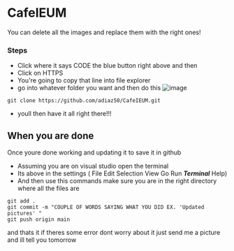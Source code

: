 # CafeIEUM

You can delete all the images and replace them with the right ones! 

### Steps

* Click where it says CODE the blue button right above and then
* Click on HTTPS
* You're going to copy that line into file explorer
* go into whatever folder you want and then do this
![image](https://github.com/adiaz50/CafeIEUM/assets/55637307/2b4a287f-f5c1-49e5-b0db-5ba8b215e78b)
```
git clone https://github.com/adiaz50/CafeIEUM.git
```
* youll then have it all right there!!!

## When you are done
Once youre done working and updating it to save it in github 
* Assuming you are on visual studio open the terminal
* Its above in the settings ( File Edit Selection View Go Run ***Terminal*** Help)
* And then use this commands make sure you are in the right directory where all the files are 
```
git add .
git commit -m "COUPLE OF WORDS SAYING WHAT YOU DID EX. 'Updated pictures' "
git push origin main
```
and thats it if theres some error dont worry about it just send me a picture and ill tell you tomorrow 
